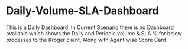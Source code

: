 # Daily-Volume-SLA-Dashboard
This is a Daily Dashboard. In Current Scenario there is no Dashboard available which shows the Daily and Periodic volume &amp; SLA % for below processes to the Kroger client, Along with Agent wise Score Card
